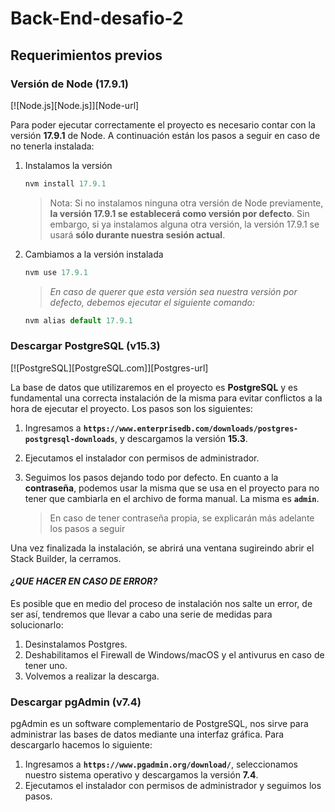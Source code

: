 # Back-End-desafio-2

## Requerimientos previos
### Versión de Node (17.9.1)
[![Node.js][Node.js]][Node-url]

Para poder ejecutar correctamente el proyecto es necesario contar con la versión **17.9.1** de Node. A continuación están los pasos a seguir en caso de no tenerla instalada: 

1. Instalamos la versión
   ```javascript
   nvm install 17.9.1
   ```
   >Nota: Si no instalamos ninguna otra versión de Node previamente, **la versión 17.9.1 se establecerá como versión por defecto**. Sin embargo, si ya instalamos alguna otra versión, la versión 17.9.1 se usará **sólo durante nuestra sesión actual**.
2. Cambiamos a la versión instalada
   ```javascript
   nvm use 17.9.1
   ```
   >*En caso de querer que esta versión sea nuestra versión por defecto, debemos ejecutar el siguiente comando:*
   ```javascript
   nvm alias default 17.9.1
   ```
### Descargar  PostgreSQL (v15.3)
[![PostgreSQL][PostgreSQL.com]][Postgres-url]

La base de datos que utilizaremos en el proyecto es **PostgreSQL** y es fundamental una correcta instalación de la misma para evitar conflictos a la hora de ejecutar el proyecto. Los pasos son los siguientes:

1. Ingresamos a **``https://www.enterprisedb.com/downloads/postgres-postgresql-downloads``**,  y descargamos la versión **15.3**.


2. Ejecutamos el instalador con permisos de administrador.

3. Seguimos los pasos dejando todo por defecto. En cuanto a la **contraseña**, podemos usar la misma que se usa en el proyecto para no tener que cambiarla en el archivo de forma manual. La misma es **``admin``**. 
   >En caso de tener contraseña propia, se explicarán más adelante los pasos a seguir

Una vez finalizada la instalación, se abrirá una ventana sugireindo abrir el Stack Builder, la cerramos.

#### *¿QUE HACER EN CASO DE ERROR?*
Es posible que en medio del proceso de instalación nos salte un error, de ser así, tendremos que llevar a cabo una serie de medidas para solucionarlo:
1. Desinstalamos Postgres.
2. Deshabilitamos el Firewall de Windows/macOS y el antivurus en caso de tener uno.
3. Volvemos a realizar la descarga.

### Descargar pgAdmin (v7.4)
pgAdmin es un software complementario de PostgreSQL, nos sirve para administrar las bases de datos mediante una interfaz gráfica. Para descargarlo hacemos lo siguiente:

1. Ingresamos a **``https://www.pgadmin.org/download/``**, seleccionamos nuestro sistema operativo y descargamos la versión **7.4**.
2. Ejecutamos el instalador con permisos de administrador y seguimos los pasos.
